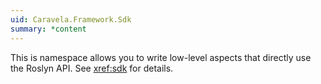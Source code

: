```yaml
---
uid: Caravela.Framework.Sdk
summary: *content
---
```

This is namespace allows you to write low-level aspects that directly use the Roslyn API. See <xref:sdk> for details.
